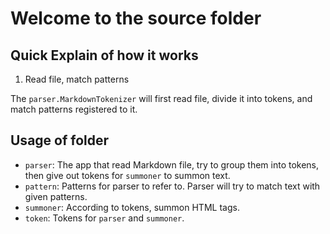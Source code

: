 Welcome to the source folder
====

Quick Explain of how it works
----

1. Read file, match patterns

The `parser.MarkdownTokenizer` will first read file, divide it into tokens, and match patterns
registered to it.

Usage of folder
----

* `parser`: The app that read Markdown file,
  try to group them into tokens,
  then give out tokens for `summoner` to summon text.
* `pattern`: Patterns for parser to refer to. Parser will try to match text with given patterns.
* `summoner`: According to tokens, summon HTML tags.
* `token`: Tokens for `parser` and `summoner`.